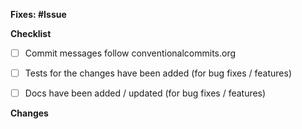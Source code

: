 **Fixes: #Issue**

<!--
- The name of this PR should follow conventionalcommits.org.
- When not using Unicorn to create PRs, please manually select a type (T: abc) and a component (C: abc) label
  from the right. Add the breaking label (PR: BREAKING) if applicable.
- Please enter the corresponding issue ID in the placeholder above.
-->

**Checklist**
<!-- Please check if your PR fulfills the following requirements: -->

- [ ] Commit messages follow conventionalcommits.org
- [ ] Tests for the changes have been added (for bug fixes / features)
- [ ] Docs have been added / updated (for bug fixes / features)


**Changes**
<!-- Please summarize your changes -->



<!-- Add this section if you need it.
**Screenshots**

| Description 1  | Description 2  |
| :------------: | :------------: |
| <screenshot 1> | <screenshot 2> |
-->

